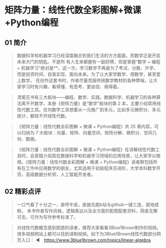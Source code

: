 # 矩阵力量：线性代数全彩图解+微课+Python编程

## 01 简介
> 数据科学和机器学习已经深度融合到我们生活的方方面面，而数学正是开启未来大门的钥匙。不是所 有人生来都握有一副好牌，但是掌握“数学 + 编程 + 机器学习”绝对是**。这一次，学习数学不再是为了考试、分数、升学，而是投资时间、自我实现、面向未来。为了让大家学数学、用数学，甚至爱上数学， 在创作这套书时，作者尽量克服传统数学教材的各种弊端，让大家学习时有兴趣、看得懂、有思考、更自信、用得着。

> 鸢尾花书有三大板块——编程、数学、实践。数据科学、机器学习的各种算法离不开数学，本册《矩阵力量》是“数学”板块的第 2 本，主要介绍常用线性代数工具。任何数学工具想要从一元推广到多元，比如多元微积分、多元统计，都绕不开线性代数。

>《矩阵力量：线性代数全彩图解 + 微课 + Python编程》共 25 章内容，可以归纳为 7 大板块：向量、矩阵、向量空间、矩阵分解、微积分、空间几何、数据。

>《矩阵力量：线性代数全彩图解 + 微课 + Python编程》在讲解线性代数工具时，会穿插介绍其在数据科学和机器学习领域的应用场景，让大家学以致用。《矩阵力量：线性代数全彩图解 + 微课 + Python编程》读者群包括所有在工作中应用数学的朋友，尤其适用于初级程序员进阶，大学本科数学开窍，高级数据分析师，人工智能开发者。


## 02 精彩点评
> 一口气看了十分之一，直呼牛皮。直接先跑b站与github一键三连，就地成粉。
本书作者写作风格，逻辑表达以及全方面的配图配套资料，简直无懈可击，可作为写作参考标准了。

> 对线性代数概念感到困惑的读者，推荐大家看看3Blue1Brown制作的视频。很多视频网站上都可以找到译制视频。如下为3Blue1Brown线性代数部分网页入口：
◄　https://www.3blue1brown.com/topics/linear-algebra